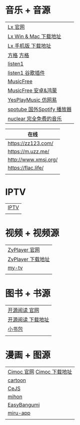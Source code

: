 # 音乐 + 音源
|                                                                           |
|---------------------------------------------------------------------------|
| [Lx 官网](https://lxmusic.toside.cn/)                                       |
| [Lx Win & Mac 下载地址](https://github.com/lyswhut/lx-music-desktop/releases) |
| [Lx 手机版 下载地址](https://github.com/lyswhut/lx-music-mobile/releases)        |
| [方格](http://fonger.top/) [方格](http://morin.vin/)                          |
| [listen1](https://github.com/listen1/listen1_desktop)                     |
| [listen1 谷歌插件](https://github.com/listen1/listen1_chrome_extension)       |
| [MusicFree](https://github.com/maotoumao/MusicFreeDesktop)                |
| [MusicFree 安卓&鸿蒙](https://github.com/maotoumao/MusicFree)                 |
| [YesPlayMusic 仿网易](https://github.com/qier222/YesPlayMusic)               |
| [spotube 国外Spotify 播放器](https://github.com/KRTirtho/spotube)              |
| [nuclear 完全免费的音乐](https://github.com/nukeop/nuclear)                      |

| 在线                   |
|----------------------|
| https://zz123.com/   |
| https://m.uzz.me/    |
| http://www.xmsj.org/ |
| https://flac.life/   |
|                      |
# IPTV
|                          |
|--------------------------|
| [IPTV](./iptv/README.md) |
|                          |
# 视频 + 视频源
|                                                                  |
|------------------------------------------------------------------|
| [ZyPlayer 官网](https://github.com/Hiram-Wong/ZyPlayer)            |
| [ZyPlayer 下载地址](https://github.com/Hiram-Wong/ZyPlayer/releases) |
| [my-tv](https://github.com/lizongying/my-tv)                     |
|                                                                  |
# 图书 + 书源
|                                                        |
|--------------------------------------------------------|
| [开源阅读 官网](https://gedoor.github.io/)                   |
| [开源阅读 下载地址](https://github.com/gedoor/legado/releases) |
| [小书包]()                                                |
|                                                        |
# 漫画 + 图源
|                                                                                                       |
|-------------------------------------------------------------------------------------------------------|
| [Cimoc 官网](https://github.com/Haleydu/Cimoc)  [Cimoc 下载地址](https://github.com/Haleydu/Cimoc/releases) |
| [cartoon](https://github.com/hongchacha/cartoon)                                                      |
| [CeJS](https://github.com/kanasimi/work_crawler)                                                      |
| [mihon](https://github.com/mihonapp/mihon)                                                            |
| [EasyBangumi](https://github.com/easybangumiorg/EasyBangumi)                                          |
| [miru-app](https://github.com/miru-project/miru-app/tree/dev)                                         |
|                                                                                                       |
